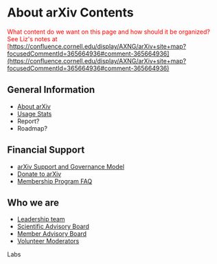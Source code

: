 # About arXiv Contents

<span style="color:red">What content do we want on this page and how should it be organized?<br />
See Liz's notes at [https://confluence.cornell.edu/display/AXNG/arXiv+site+map?focusedCommentId=365664936#comment-365664936](https://confluence.cornell.edu/display/AXNG/arXiv+site+map?focusedCommentId=365664936#comment-365664936)</span>

## General Information
- [About arXiv](/help/general)
- [Usage Stats](/help/stats)
- Report?
- Roadmap?

## Financial Support
- [arXiv Support and Governance Model](/help/support)
- [Donate to arXiv](/help/donate)
- [Membership Program FAQ](/help/support/faq)

## Who we are
- [Leadership team](leadership-team)
- [Scientific Advisory Board](/help/scientific_ad_board)
- [Member Advisory Board](https://confluence.cornell.edu/display/arxivpub/Member+Advisory+Board)
- [Volunteer Moderators](/moderators)

Labs
